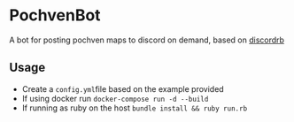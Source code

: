 # PochvenBot

A bot for posting pochven maps to discord on demand, based on [discordrb](https://github.com/shardlab/discordrb)


## Usage
- Create a `config.yml`file based on the example provided
- If using docker run `docker-compose run -d --build`
- If running as ruby on the host `bundle install && ruby run.rb`

